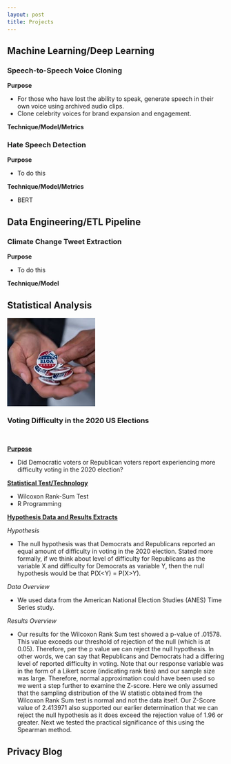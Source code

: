 ```yaml
---
layout: post
title: Projects
---
```

## Machine Learning/Deep Learning

### Speech-to-Speech Voice Cloning


**Purpose**  

- For those who have lost the ability to speak,
generate speech in their own voice using
archived audio clips.  
- Clone celebrity voices for brand expansion
and engagement.
  
**Technique/Model/Metrics**



### Hate Speech Detection
**Purpose**
- To do this
  
**Technique/Model/Metrics**
- BERT

## Data Engineering/ETL Pipeline

### Climate Change Tweet Extraction
**Purpose**
- To do this
  
**Technique/Model**


## Statistical Analysis


<img align="top" src="assets/images/banners/vote.jpg"/>  

### Voting Difficulty in the 2020 US Elections
<br clear="left"/>  

**<ins>Purpose</ins>**
- Did Democratic voters or Republican voters report experiencing more difficulty voting in the 2020 election?
  









**<ins>Statistical Test/Technology</ins>**
  - Wilcoxon Rank-Sum Test
  - R Programming

**<ins>Hypothesis Data and Results Extracts</ins>** 


*Hypothesis*
- The null hypothesis was that Democrats and Republicans reported an equal amount of difficulty in voting in
the 2020 election. Stated more formally, if we think about level of difficulty for Republicans as the variable X
and difficulty for Democrats as variable Y, then the null hypothesis would be that P(X<Y) = P(X>Y).

*Data Overview*
  - We used data from the American National Election Studies (ANES) Time Series study.
    
*Results Overview*
  - Our results for the Wilcoxon Rank Sum test showed a p-value of .01578. This value exceeds our threshold of
rejection of the null (which is at 0.05). Therefore, per the p value we can reject the null hypothesis. In other
words, we can say that Republicans and Democrats had a differing level of reported difficulty in voting. Note
that our response variable was in the form of a Likert score (indicating rank ties) and our sample size was
large. Therefore, normal approximation could have been used so we went a step further to examine the
Z-score. Here we only assumed that the sampling distribution of the W statistic obtained from the Wilcoxon
Rank Sum test is normal and not the data itself.
Our Z-Score value of 2.413971 also supported our earlier determination that we can reject the null hypothesis
as it does exceed the rejection value of 1.96 or greater. Next we tested the practical significance of this using
the Spearman method.

## Privacy Blog
